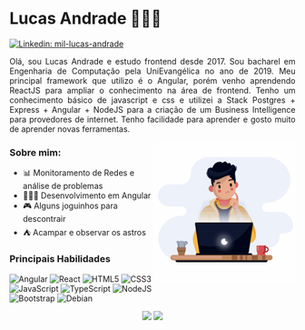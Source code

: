 # Lucas Andrade 👨🏽‍💻
[![Linkedin: mil-lucas-andrade](https://img.shields.io/badge/-Lucas%20Andrade-blue?style=flat-square&logo=Linkedin&logoColor=white&link=https://www.linkedin.com/in/mil-lucas-andrade/)](https://www.linkedin.com/in/mil-lucas-andrade/)

<p style="text-align: justify">Olá, sou Lucas Andrade e estudo frontend desde 2017. Sou bacharel em Engenharia de Computação pela UniEvangélica no ano de 2019. Meu principal framework que utilizo é o Angular, porém venho aprendendo ReactJS para ampliar o conhecimento na área de frontend. Tenho um conhecimento básico de javascript e css e utilizei a Stack Postgres + Express + Angular + NodeJS para a criação de um Business Intelligence para provedores de internet. Tenho facilidade para aprender e gosto muito de aprender novas ferramentas. </p>

<img src="image.gif" align="right" width="250">

### Sobre mim:
- 📊 Monitoramento de Redes e análise de problemas
- 👨🏽‍💻 Desenvolvimento em Angular
- 🎮 Alguns joguinhos para descontrair
- ⛺ Acampar e observar os astros

### Principais Habilidades
<p align="left">
  <img src="https://icongr.am/devicon/angularjs-plain.svg?size=38&color=a80030" alt="Angular"/>
  <img src="https://icongr.am/devicon/react-original.svg?size=38&color=currentColor" alt="React"/>
  <img src="https://icongr.am/devicon/html5-original-wordmark.svg?size=40&color=currentColor" alt="HTML5"/>
  <img src="https://icongr.am/devicon/css3-original-wordmark.svg?size=40&color=currentColor" alt="CSS3"/>
  <img src="https://icongr.am/devicon/javascript-original.svg?size=35&color=currentColor" alt="JavaScript"/>
  <img src="https://icongr.am/devicon/typescript-original.svg?size=35&color=currentColor" alt="TypeScript"/>
  <img src="https://icongr.am/devicon/nodejs-original.svg?size=40&color=currentColor" alt="NodeJS"/>
  <img src="https://icongr.am/devicon/bootstrap-plain-wordmark.svg?size=40&color=4e1d58" alt="Bootstrap"/>
  <img src="https://icongr.am/devicon/debian-original.svg?size=38&color=a80030" alt="Debian"/>

</p>

<div style="text-align: center">
    <img height="150em" src="https://github-readme-stats.vercel.app/api?username=miluksandrades&theme=dracula&show_icons=true"/>
    <img height="150em" src="https://github-readme-stats.vercel.app/api/top-langs/?username=miluksandrades&layout=compact&theme=dracula"/>
</div>
